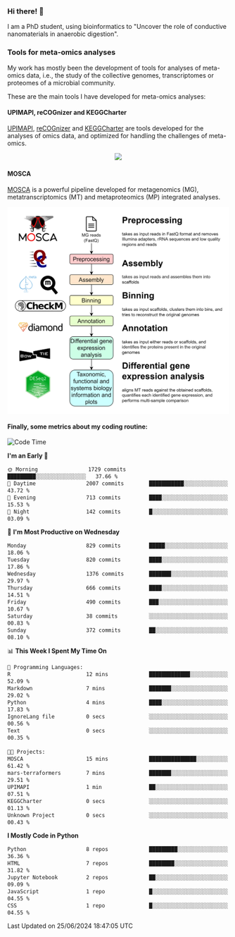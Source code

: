 ### Hi there! 👋

I am a PhD student, using bioinformatics to "Uncover the role of conductive nanomaterials in anaerobic digestion".

### Tools for meta-omics analyses

My work has mostly been the development of tools for analyses of meta-omics data, i.e., the study of the collective genomes, transcriptomes or proteomes of a microbial community.

These are the main tools I have developed for meta-omics analyses:

#### UPIMAPI, reCOGnizer and KEGGCharter

[UPIMAPI](https://github.com/iquasere/UPIMAPI), [reCOGnizer](https://github.com/iquasere/reCOGnizer) and [KEGGCharter](https://github.com/iquasere/KEGGCharter) are tools developed for the analyses of omics data, and optimized for handling the challenges of meta-omics.

<p align="center">
    <img src="assets/annotation_paper.png">
</p>

#### MOSCA

[MOSCA](https://github.com/iquasere/MOSCA) is a powerful pipeline developed for metagenomics (MG), metatranscriptomics (MT) and metaproteomics (MP) integrated analyses.

<p align="center">
    <img src="assets/mosca_workflow.png" align="center" width="700">
</p>


#### Finally, some metrics about my coding routine:

<!--START_SECTION:waka-->
![Code Time](http://img.shields.io/badge/Code%20Time-842%20hrs%2037%20mins-blue)

**I'm an Early 🐤** 

```text
🌞 Morning                1729 commits        █████████░░░░░░░░░░░░░░░░   37.66 % 
🌆 Daytime                2007 commits        ███████████░░░░░░░░░░░░░░   43.72 % 
🌃 Evening                713 commits         ████░░░░░░░░░░░░░░░░░░░░░   15.53 % 
🌙 Night                  142 commits         █░░░░░░░░░░░░░░░░░░░░░░░░   03.09 % 
```
📅 **I'm Most Productive on Wednesday** 

```text
Monday                   829 commits         █████░░░░░░░░░░░░░░░░░░░░   18.06 % 
Tuesday                  820 commits         ████░░░░░░░░░░░░░░░░░░░░░   17.86 % 
Wednesday                1376 commits        ███████░░░░░░░░░░░░░░░░░░   29.97 % 
Thursday                 666 commits         ████░░░░░░░░░░░░░░░░░░░░░   14.51 % 
Friday                   490 commits         ███░░░░░░░░░░░░░░░░░░░░░░   10.67 % 
Saturday                 38 commits          ░░░░░░░░░░░░░░░░░░░░░░░░░   00.83 % 
Sunday                   372 commits         ██░░░░░░░░░░░░░░░░░░░░░░░   08.10 % 
```


📊 **This Week I Spent My Time On** 

```text
💬 Programming Languages: 
R                        12 mins             █████████████░░░░░░░░░░░░   52.09 % 
Markdown                 7 mins              ███████░░░░░░░░░░░░░░░░░░   29.02 % 
Python                   4 mins              ████░░░░░░░░░░░░░░░░░░░░░   17.83 % 
IgnoreLang file          0 secs              ░░░░░░░░░░░░░░░░░░░░░░░░░   00.56 % 
Text                     0 secs              ░░░░░░░░░░░░░░░░░░░░░░░░░   00.35 % 

🐱‍💻 Projects: 
MOSCA                    15 mins             ███████████████░░░░░░░░░░   61.42 % 
mars-terraformers        7 mins              ███████░░░░░░░░░░░░░░░░░░   29.51 % 
UPIMAPI                  1 min               ██░░░░░░░░░░░░░░░░░░░░░░░   07.51 % 
KEGGCharter              0 secs              ░░░░░░░░░░░░░░░░░░░░░░░░░   01.13 % 
Unknown Project          0 secs              ░░░░░░░░░░░░░░░░░░░░░░░░░   00.43 % 
```

**I Mostly Code in Python** 

```text
Python                   8 repos             █████████░░░░░░░░░░░░░░░░   36.36 % 
HTML                     7 repos             ████████░░░░░░░░░░░░░░░░░   31.82 % 
Jupyter Notebook         2 repos             ██░░░░░░░░░░░░░░░░░░░░░░░   09.09 % 
JavaScript               1 repo              █░░░░░░░░░░░░░░░░░░░░░░░░   04.55 % 
CSS                      1 repo              █░░░░░░░░░░░░░░░░░░░░░░░░   04.55 % 
```




 Last Updated on 25/06/2024 18:47:05 UTC
<!--END_SECTION:waka-->
